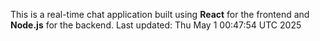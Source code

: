 This is a real-time chat application built using **React** for the frontend and **Node.js** for the backend.
Last updated: Thu May  1 00:47:54 UTC 2025
